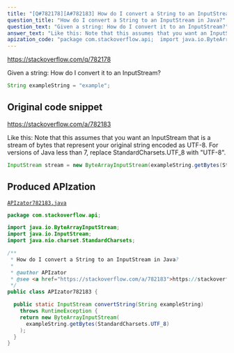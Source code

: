 ```yaml
---
title: "[Q#782178][A#782183] How do I convert a String to an InputStream in Java?"
question_title: "How do I convert a String to an InputStream in Java?"
question_text: "Given a string: How do I convert it to an InputStream?"
answer_text: "Like this: Note that this assumes that you want an InputStream that is a stream of bytes that represent your original string encoded as UTF-8. For versions of Java less than 7, replace StandardCharsets.UTF_8 with \"UTF-8\"."
apization_code: "package com.stackoverflow.api;  import java.io.ByteArrayInputStream; import java.io.InputStream; import java.nio.charset.StandardCharsets;  /**  * How do I convert a String to an InputStream in Java?  *  * @author APIzator  * @see <a href=\"https://stackoverflow.com/a/782183\">https://stackoverflow.com/a/782183</a>  */ public class APIzator782183 {    public static InputStream convertString(String exampleString)     throws RuntimeException {     return new ByteArrayInputStream(       exampleString.getBytes(StandardCharsets.UTF_8)     );   } }"
---
```


https://stackoverflow.com/q/782178

Given a string:
How do I convert it to an InputStream?


```java
String exampleString = "example";
```


## Original code snippet

https://stackoverflow.com/a/782183

Like this:
Note that this assumes that you want an InputStream that is a stream of bytes that represent your original string encoded as UTF-8.
For versions of Java less than 7, replace StandardCharsets.UTF_8 with &quot;UTF-8&quot;.

```java
InputStream stream = new ByteArrayInputStream(exampleString.getBytes(StandardCharsets.UTF_8));
```

## Produced APIzation

[`APIzator782183.java`](https://github.com/pasqualesalza/apization-temp-data/raw/master/apizations/java/APIzator782183.java)

```java
package com.stackoverflow.api;

import java.io.ByteArrayInputStream;
import java.io.InputStream;
import java.nio.charset.StandardCharsets;

/**
 * How do I convert a String to an InputStream in Java?
 *
 * @author APIzator
 * @see <a href="https://stackoverflow.com/a/782183">https://stackoverflow.com/a/782183</a>
 */
public class APIzator782183 {

  public static InputStream convertString(String exampleString)
    throws RuntimeException {
    return new ByteArrayInputStream(
      exampleString.getBytes(StandardCharsets.UTF_8)
    );
  }
}

```